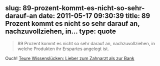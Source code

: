 slug: 89-prozent-kommt-es-nicht-so-sehr-darauf-an
date: 2011-05-17 09:30:39
title: 89 Prozent kommt es nicht so sehr darauf an, nachzuvollziehen, in...
type: quote
---

> 89 Prozent kommt es nicht so sehr darauf an, nachzuvollziehen, in welche Produkten ihr Erspartes angelegt ist.

Ouch! [Teure Wissenslücken: Lieber zum Zahnarzt als zur Bank](http://www.faz.net/s/Rub645F7F43865344D198A672E313F3D2C3/Doc~E7C027F2F1CCA436B8850E8174620B330~ATpl~Ecommon~Scontent.html)
